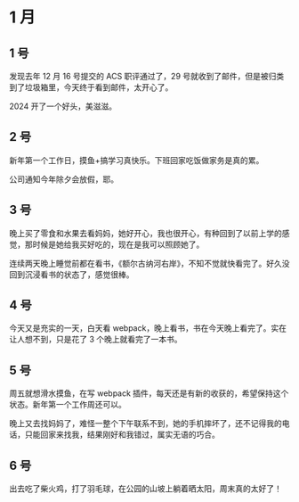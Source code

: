 # 1 月

## 1 号

发现去年 12 月 16 号提交的 ACS 职评通过了，29 号就收到了邮件，但是被归类到了垃圾箱里，今天终于看到邮件，太开心了。

2024 开了一个好头，美滋滋。

## 2 号

新年第一个工作日，摸鱼+搞学习真快乐。下班回家吃饭做家务是真的累。

公司通知今年除夕会放假，耶。

## 3 号

晚上买了零食和水果去看妈妈，她好开心，我也很开心，有种回到了以前上学的感觉，那时候是她给我买好吃的，现在是我可以照顾她了。

连续两天晚上睡觉前都在看书，《额尔古纳河右岸》，不知不觉就快看完了。好久没回到沉浸看书的状态了，感觉很棒。

## 4 号

今天又是充实的一天，白天看 webpack，晚上看书，书在今天晚上看完了。实在让人想不到，只是花了 3 个晚上就看完了一本书。

## 5 号

周五就想滑水摸鱼，在写 webpack 插件，每天还是有新的收获的，希望保持这个状态。新年第一个工作周还可以。

晚上又去找妈妈了，难怪一整个下午联系不到，她的手机摔坏了，还不记得我的电话，只能回家来找我，结果刚好和我错过，属实无语的巧合。

## 6 号

出去吃了柴火鸡，打了羽毛球，在公园的山坡上躺着晒太阳，周末真的太好了！
